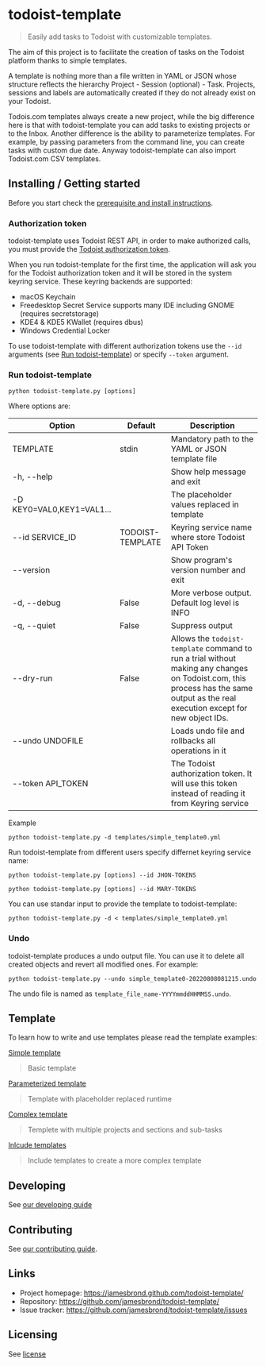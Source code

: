 # todoist-template

> Easily add tasks to Todoist with customizable templates.

The aim of this project is to facilitate the creation of tasks on the Todoist platform thanks to simple templates.

A template is nothing more than a file written in YAML or JSON whose structure reflects the hierarchy Project - Session (optional) - Task.
Projects, sessions and labels are automatically created if they do not already exist on your Todoist.

Todois.com templates always create a new project, while the big difference here is that with todoist-template you can add tasks to existing projects or to the Inbox.
Another difference is the ability to parameterize templates. For example, by passing parameters from the command line, you can create tasks with custom due date.
Anyway todoist-template can also import Todoist.com CSV templates.

## Installing / Getting started

Before you start check the [prerequisite and install instructions](install.md).

### Authorization token

todoist-template uses Todoist REST API, in order to make authorized calls, you must provide the [Todoist authorization token](https://developer.todoist.com/rest/v1/?python#next-steps).

When you run todoist-template for the first time, the application will ask you for the Todoist authorization token and it will be stored in the system keyring service.
These keyring backends are supported:

- macOS Keychain
- Freedesktop Secret Service supports many IDE including GNOME (requires secretstorage)
- KDE4 & KDE5 KWallet (requires dbus)
- Windows Credential Locker

To use todoist-template with different authorization tokens use the `--id` arguments (see [Run todoist-template](./README.md#run-todoist-template)) or specify `--token` argument.

### Run todoist-template

```shell
python todoist-template.py [options]
```

Where options are:

| Option                   | Default   | Description                                               |
|--------------------------|-----------|-----------------------------------------------------------|
| TEMPLATE                 | stdin     | Mandatory path to the YAML or JSON template file          |
| -h, --help               |           | Show help message and exit                                |
| -D KEY0=VAL0,KEY1=VAL1...|           | The placeholder values replaced in template               |
| --id SERVICE_ID          | TODOIST-TEMPLATE | Keyring service name where store Todoist API Token |
| --version                |           | Show program's version number and exit                    |
| -d, --debug              | False     | More verbose output. Default log level is INFO            |
| -q, --quiet              | False     | Suppress output                                           |
| --dry-run                | False     | Allows the `todoist-template` command to run a trial without making any changes on Todoist.com, this process has the same output as the real execution except for new object IDs. |
| --undo UNDOFILE          |           | Loads undo file and rollbacks all operations in it        |
| --token API_TOKEN        |           | The Todoist authorization token. It will use this token instead of reading it from Keyring service |

Example

```shell
python todoist-template.py -d templates/simple_template0.yml
```

Run todoist-template from different users specify differnet keyring service name:

```shell
python todoist-template.py [options] --id JHON-TOKENS
```

```shell
python todoist-template.py [options] --id MARY-TOKENS
```

You can use standar input to provide the template to todoist-template:

```shell
python todoist-template.py -d < templates/simple_template0.yml
```

### Undo

todoist-template produces a undo output file. You can use it to delete all created objects and revert all modified ones. For example:

```shell
python todoist-template.py --undo simple_template0-20220808081215.undo
```

The undo file is named as `template_file_name-YYYYmmddHHMMSS.undo`.

## Template

To learn how to write and use templates please read the template examples:

[Simple template](./template/simple_template.md)
> Basic template

[Parameterized template](./template/param_template.md)
> Template with placeholder replaced runtime

[Complex template](./template/complex_template.md)
> Templete with multiple projects and sections and sub-tasks

[Inlcude templates](./template/include_template.md)
> Include templates to create a more complex template

## Developing

See [our developing guide](./DEVELOPING.md)

## Contributing

See [our contributing guide](./CONTRIBUTING.md).

## Links

- Project homepage: <https://jamesbrond.github.com/todoist-template/>
- Repository: <https://github.com/jamesbrond/todoist-template/>
- Issue tracker: <https://github.com/jamesbrond/todoist-template/issues>

## Licensing

See [license](../LICENSE)
